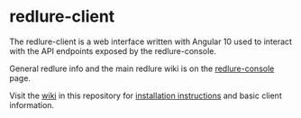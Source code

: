 # redlure-client
The redlure-client is a web interface written with Angular 10 used to interact with the API endpoints exposed by the redlure-console.

General redlure info and the main redlure wiki is on the [redlure-console](https://github.com/redlure/redlure-console) page.

Visit the [wiki](https://github.com/redlure/redlure-client/wiki) in this repository for [installation instructions](https://github.com/redlure/redlure-client/wiki/installation) and basic client information.
